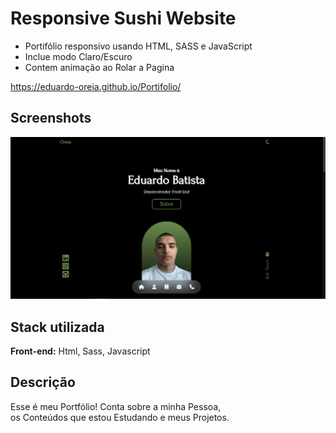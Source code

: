 
# Responsive Sushi Website


- Portifólio responsivo usando HTML, SASS e JavaScript
- Inclue modo Claro/Escuro
- Contem animação ao Rolar a Pagina


https://eduardo-oreia.github.io/Portifolio/


## Screenshots

![App Screenshot](https://raw.githubusercontent.com/Eduardo-Oreia/Portifolio/main/assets/images/portifolio.png)


## Stack utilizada

**Front-end:** Html, Sass, Javascript




## Descrição
Esse é meu Portfólio! Conta sobre a minha Pessoa,
os Conteúdos que estou Estudando e meus Projetos.
